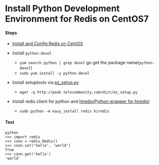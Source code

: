 # Install Python Development Environment for Redis on CentOS7

#### Steps

* [Install and Config Redis on CentOS](https://github.com/northbright/Notes/blob/master/Redis/Install/Install_and_Config_Redis_on_CentOS.md)

* Install `python-devel`
    * `yum search python | grep devel` go get the package name(`python-devel`)
    * `sudo yum install -y python-devel`

* Install setuptools via [ez_setup.py](http://peak.telecommunity.com/dist/ez_setup.py)
    * `wget -q http://peak.telecommunity.com/dist/ez_setup.py`

* Install redis client for python and [hiredis(Python wrapper for hiredis)](http://pypi.python.org/simple/hiredis)
    * `sudo python -m easy_install redis hiredis`

#### Test

    python
    >>> import redis
    >>> conn = redis.Redis()
    >>> conn.set('hello', 'world')
    True
    >>> conn.get('hello')
    'world'
